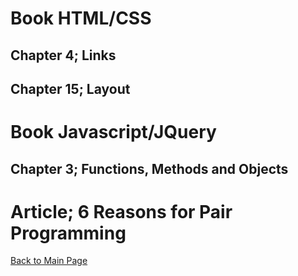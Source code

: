 # Book HTML/CSS
## Chapter 4; Links

## Chapter 15; Layout

# Book Javascript/JQuery
## Chapter 3; Functions, Methods and Objects

# Article; 6 Reasons for Pair Programming

[Back to Main Page](https://github.com/plaurion1989/reading-notes/blob/main/README.md)